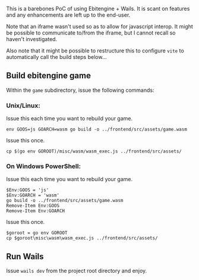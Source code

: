 This is a barebones PoC of using Ebitengine + Wails. It is scant on features and any enhancements are left up to the end-user.

Note that an iframe wasn't used so as to allow for javascript interop. It might be possible to communicate to/from the iframe, but I cannot recall so haven't investigated.

Also note that it might be possible to restructure this to configure `vite` to automatically call the build steps below...

## Build ebitengine game
Within the `game` subdirectory, issue the following commands:

### Unix/Linux:

Issue this each time you want to rebuild your game.

```
env GOOS=js GOARCH=wasm go build -o ../frontend/src/assets/game.wasm
```

Issue this once.
```
cp $(go env GOROOT)/misc/wasm/wasm_exec.js ../frontend/src/assets/
```

### On Windows PowerShell:

Issue this each time you want to rebuild your game.
```
$Env:GOOS = 'js'
$Env:GOARCH = 'wasm'
go build -o ../frontend/src/assets/game.wasm
Remove-Item Env:GOOS
Remove-Item Env:GOARCH
```

Issue this once.
```
$goroot = go env GOROOT
cp $goroot\misc\wasm\wasm_exec.js ../frontend/src/assets/
```

## Run Wails

Issue `wails dev` from the project root directory and enjoy.